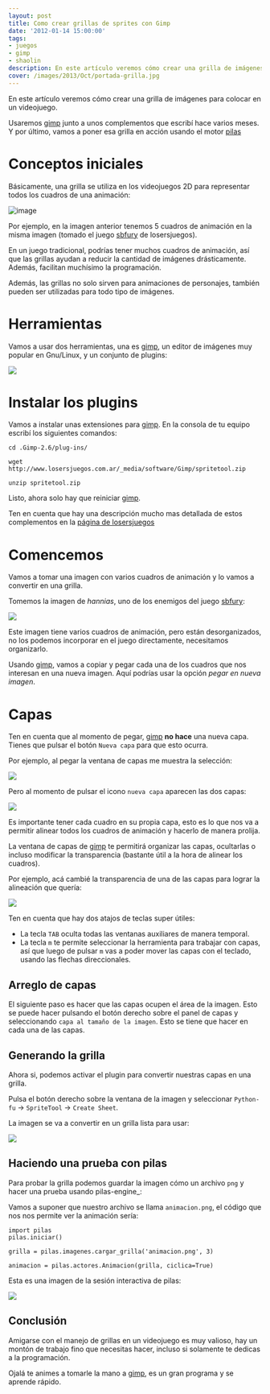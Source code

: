 ```yaml
---
layout: post
title: Como crear grillas de sprites con Gimp
date: '2012-01-14 15:00:00'
tags:
- juegos
- gimp
- shaolin
description: En este artículo veremos cómo crear una grilla de imágenes para colocar en un videojuego...
cover: /images/2013/Oct/portada-grilla.jpg
---
```


En este artículo veremos cómo crear una grilla de
imágenes para colocar en un videojuego.


Usaremos [gimp] junto a unos complementos que escribí
hace varios meses. Y por último, vamos
a poner esa grilla en acción usando el motor [pilas]

# Conceptos iniciales

Básicamente, una grilla se utiliza en los videojuegos 2D
para representar todos los cuadros de una animación:

![image](/images/2013/Oct/special-2.jpg)


Por ejemplo, en la imagen anterior tenemos 5 cuadros
de animación en la misma imagen (tomado el juego
[sbfury] de losersjuegos).

En un juego tradicional, podrías tener muchos cuadros
de animación, así que las grillas ayudan a reducir
la cantidad de imágenes drásticamente. Además, facilitan
muchísimo la programación.

Además, las grillas no solo sirven para animaciones
de personajes, también pueden ser utilizadas para todo
tipo de imágenes.

# Herramientas

Vamos a usar dos herramientas, una es [gimp], un editor
de imágenes muy popular en Gnu/Linux, y un conjunto
de plugins:

![](/images/2013/Oct/gimp-1.jpg)


# Instalar los plugins

Vamos a instalar unas extensiones para [gimp]. En la
consola de tu equipo escribí los siguientes comandos:

    cd .Gimp-2.6/plug-ins/

    wget http://www.losersjuegos.com.ar/_media/software/Gimp/spritetool.zip

    unzip spritetool.zip

Listo, ahora solo hay que reiniciar [gimp].

Ten en cuenta que hay una descripción mucho mas detallada
de estos complementos en la [página de losersjuegos](http://www.losersjuegos.com.ar/software/Gimp)




# Comencemos

Vamos a tomar una imagen con varios cuadros de animación
y lo vamos a convertir en una grilla.

Tomemos la imagen de *hannias*, uno de los enemigos del
juego [sbfury]:

![](/images/2013/Oct/hannias.jpg)

Este imagen tiene varios cuadros de animación, pero están
desorganizados, no los podemos incorporar en el juego
directamente, necesitamos organizarlo.

Usando [gimp], vamos a copiar y pegar cada una de los cuadros
que nos interesan en una nueva imagen. Aquí podrías usar
la opción *pegar en nueva imagen*.

# Capas

Ten en cuenta que al momento de pegar, [gimp] **no hace** una nueva
capa. Tienes que pulsar el botón ``Nueva capa`` para que
esto ocurra.

Por ejemplo, al pegar la ventana de capas me muestra la selección:

![](/images/2013/Oct/pegar.jpg)

Pero al momento de pulsar el icono ``nueva capa`` aparecen
las dos capas:

![](/images/2013/Oct/pegar_en_capa.jpg)

Es importante tener cada cuadro en su propia capa, esto es lo que
nos va a permitir alinear todos los cuadros de animación y hacerlo
de manera prolija.

La ventana de capas de [gimp] te permitirá organizar las capas, ocultarlas
o incluso modificar la transparencia (bastante útil a la hora de
alinear los cuadros).

Por ejemplo, acá cambié la transparencia de una de las capas para
lograr la alineación que quería:

![](/images/2013/Oct/alpha.jpg)

Ten en cuenta que hay dos atajos de teclas
super útiles:

 - La tecla ``TAB`` oculta todas las ventanas auxiliares de manera temporal.
 - La tecla ``m`` te permite seleccionar la herramienta para trabajar con capas, así que luego de pulsar ``m`` vas a poder mover las capas con el teclado, usando las flechas direccionales.


## Arreglo de capas

El siguiente paso es hacer que las capas ocupen el área de la
imagen. Esto se puede hacer pulsando el botón derecho sobre el panel
de capas y seleccionando ``capa al tamaño de la imagen``. Esto
se tiene que hacer en cada una de las capas.

## Generando la grilla

Ahora si, podemos activar el plugin para convertir nuestras
capas en una grilla.

Pulsa el botón derecho sobre la ventana de la imagen y seleccionar
``Python-fu`` → ``SpriteTool`` → ``Create Sheet``.

La imagen se va a convertir en un grilla lista para usar:


![](/images/2013/Oct/final.jpg)


Haciendo una prueba con pilas
-----------------------------

Para probar la grilla podemos guardar la imagen cómo un
archivo ``png`` y hacer una prueba usando pilas-engine_:

Vamos a suponer que nuestro archivo se llama ``animacion.png``, el
código que nos nos permite ver la animación sería:

    import pilas
    pilas.iniciar()

    grilla = pilas.imagenes.cargar_grilla('animacion.png', 3)

    animacion = pilas.actores.Animacion(grilla, ciclica=True)

Esta es una imagen de la sesión interactiva de pilas:

![](/images/2013/Oct/prueba.jpg)


Conclusión
----------

Amigarse con el manejo de grillas en un videojuego es muy
valioso, hay un montón de trabajo fino que necesitas
hacer, incluso si solamente te dedicas a la programación.

Ojalá te animes a tomarle la mano a [gimp], es un gran
programa y se aprende rápido.


[gimp]: http://www.gimp.org/
[pilas]: http://www.pilas-engine.com.ar
[sbfury]: https://github.com/hugoruscitti/sbfury
